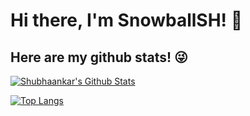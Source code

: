 # Hi there, I'm SnowballSH! 👋


## Here are my github stats! 😜 
[![Shubhaankar's Github Stats](https://github-readme-stats.vercel.app/api?username=SnowballSH&show_icons=true&count_private=true)](https://github.com/SnowballSH/github-readme-stats)

[![Top Langs](https://github-readme-stats.vercel.app/api/top-langs/?username=SnowballSH)](https://github.com/SnowballSH/github-readme-stats)
